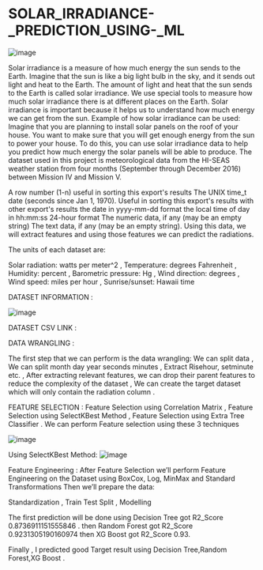 # SOLAR_IRRADIANCE-_PREDICTION_USING-_ML
![image](https://github.com/AnnuNITW/solar-irradiance-prediction-/assets/115100166/27eff56a-a66f-4b97-accd-8db8e46db40c)





Solar irradiance is a measure of how much energy the sun sends to the Earth. Imagine that the sun is like a big light bulb in the sky, and it sends
out light and heat to the Earth. The amount of light and heat that the sun sends to the Earth is called solar irradiance. We use special tools to
measure how much solar irradiance there is at different places on the Earth. Solar irradiance is important because it helps us to understand how much
energy we can get from the sun. Example of how solar irradiance can be used: Imagine that you are planning to install solar panels on the roof of your
house. You want to make sure that you will get enough energy from the sun to power your house. To do this, you can use solar irradiance data to help 
you predict how much energy the solar panels will be able to produce. The dataset used in this project is meteorological data from the HI-SEAS weather
station from four months (September through December 2016) between Mission IV and Mission V.

A row number (1-n) useful in sorting this export's results The UNIX time_t date (seconds since Jan 1, 1970). Useful in sorting this export's results 
with other export's results the date in yyyy-mm-dd format the local time of day in hh:mm:ss 24-hour format The numeric data, if any (may be an empty 
string) The text data, if any (may be an empty string). Using this data, we will extract features and using those features we can predict the 
radiations.

The units of each dataset are:

Solar radiation: watts per meter^2 , Temperature: degrees Fahrenheit , Humidity: percent , Barometric pressure: Hg , Wind direction: degrees , 
Wind speed: miles per hour , Sunrise/sunset: Hawaii time

DATASET INFORMATION :

![image](https://github.com/AnnuNITW/solar-irradiance-prediction-/assets/115100166/7a656da6-4968-435a-aece-d634f7756940)




DATASET CSV LINK : 

DATA WRANGLING :

The first step that we can perform is the data wrangling:
We can split data , We can split month day year seconds minutes , Extract Risehour, setminute etc. , After extracting relevant features, we can 
drop their parent features to reduce the complexity of the dataset , We can create the target dataset which will only contain the radiation column .

FEATURE SELECTION :
Feature Selection using Correlation Matrix , Feature Selection using SelectKBest Method , Feature Selection using Extra Tree Classifier .
We can perform Feature selection using these 3 techniques

![image](https://github.com/AnnuNITW/solar-irradiance-prediction-/assets/115100166/ba960c44-3f53-45c0-8f2a-b084f38b8713)



Using SelectKBest Method:
![image](https://github.com/AnnuNITW/solar-irradiance-prediction-/assets/115100166/2e890895-877f-48bd-8240-0ca793515dd3)













Feature Engineering : After Feature Selection we’ll perform Feature Engineering on the Dataset using BoxCox, Log, MinMax and Standard Transformations
Then we’ll prepare the data:

Standardization , Train Test Split , Modelling

The first prediction will be done using Decision Tree got R2_Score 0.8736911151555846 .
then Random Forest got R2_Score 0.9231305190160974
then XG Boost got R2_Score 0.93.

Finally , I predicted good Target result using Decision Tree,Random Forest,XG Boost .







